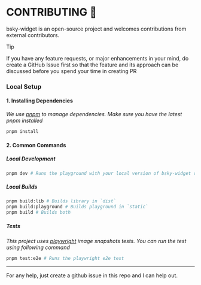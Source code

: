# CONTRIBUTING 🤗

bsky-widget is an open-source project and welcomes contributions from external contributors.

> [!TIP]
>
> If you have any feature requests, or major enhancements in your mind, do create a GitHub Issue first so that the feature and its approach can be discussed before you spend your time in creating PR


### Local Setup

#### 1. Installing Dependencies

_We use [pnpm](https://pnpm.io/) to manage dependencies. Make sure you have the latest pnpm installed_

```sh
pnpm install
```

#### 2. Common Commands

##### Local Development

```sh
pnpm dev # Runs the playground with your local version of bsky-widget component from `lib` directory
```

##### Local Builds

```sh
pnpm build:lib # Builds library in `dist`
pnpm build:playground # Builds playground in `static`
pnpm build # Builds both
```


##### Tests

_This project uses [playwright](https://playwright.dev/) image snapshots tests. You can run the test using following command_

```sh
pnpm test:e2e # Runs the playwright e2e test
```


---

For any help, just create a github issue in this repo and I can help out.